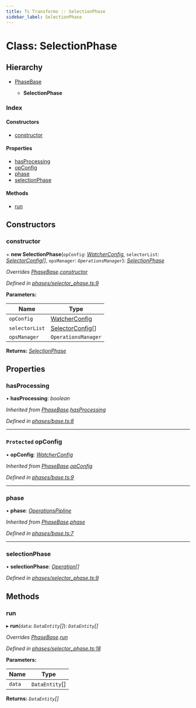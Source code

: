 ```yaml
---
title: Ts Transforms :: SelectionPhase
sidebar_label: SelectionPhase
---
```


# Class: SelectionPhase

## Hierarchy

* [PhaseBase](phasebase.md)

  * **SelectionPhase**

### Index

#### Constructors

* [constructor](selectionphase.md#constructor)

#### Properties

* [hasProcessing](selectionphase.md#hasprocessing)
* [opConfig](selectionphase.md#protected-opconfig)
* [phase](selectionphase.md#phase)
* [selectionPhase](selectionphase.md#selectionphase)

#### Methods

* [run](selectionphase.md#run)

## Constructors

###  constructor

\+ **new SelectionPhase**(`opConfig`: *[WatcherConfig](../interfaces/watcherconfig.md)*, `selectorList`: *[SelectorConfig](../interfaces/selectorconfig.md)[]*, `opsManager`: *`OperationsManager`*): *[SelectionPhase](selectionphase.md)*

*Overrides [PhaseBase](phasebase.md).[constructor](phasebase.md#constructor)*

*Defined in [phases/selector_phase.ts:9](https://github.com/terascope/teraslice/blob/5e4063e2/packages/ts-transforms/src/phases/selector_phase.ts#L9)*

**Parameters:**

Name | Type |
------ | ------ |
`opConfig` | [WatcherConfig](../interfaces/watcherconfig.md) |
`selectorList` | [SelectorConfig](../interfaces/selectorconfig.md)[] |
`opsManager` | `OperationsManager` |

**Returns:** *[SelectionPhase](selectionphase.md)*

## Properties

###  hasProcessing

• **hasProcessing**: *boolean*

*Inherited from [PhaseBase](phasebase.md).[hasProcessing](phasebase.md#hasprocessing)*

*Defined in [phases/base.ts:8](https://github.com/terascope/teraslice/blob/5e4063e2/packages/ts-transforms/src/phases/base.ts#L8)*

___

### `Protected` opConfig

• **opConfig**: *[WatcherConfig](../interfaces/watcherconfig.md)*

*Inherited from [PhaseBase](phasebase.md).[opConfig](phasebase.md#protected-opconfig)*

*Defined in [phases/base.ts:9](https://github.com/terascope/teraslice/blob/5e4063e2/packages/ts-transforms/src/phases/base.ts#L9)*

___

###  phase

• **phase**: *[OperationsPipline](../interfaces/operationspipline.md)*

*Inherited from [PhaseBase](phasebase.md).[phase](phasebase.md#phase)*

*Defined in [phases/base.ts:7](https://github.com/terascope/teraslice/blob/5e4063e2/packages/ts-transforms/src/phases/base.ts#L7)*

___

###  selectionPhase

• **selectionPhase**: *[Operation](../interfaces/operation.md)[]*

*Defined in [phases/selector_phase.ts:9](https://github.com/terascope/teraslice/blob/5e4063e2/packages/ts-transforms/src/phases/selector_phase.ts#L9)*

## Methods

###  run

▸ **run**(`data`: *`DataEntity`[]*): *`DataEntity`[]*

*Overrides [PhaseBase](phasebase.md).[run](phasebase.md#abstract-run)*

*Defined in [phases/selector_phase.ts:18](https://github.com/terascope/teraslice/blob/5e4063e2/packages/ts-transforms/src/phases/selector_phase.ts#L18)*

**Parameters:**

Name | Type |
------ | ------ |
`data` | `DataEntity`[] |

**Returns:** *`DataEntity`[]*
